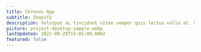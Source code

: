 ```yaml
---
title: Chronos App
subtitle: Shopify
description: Volutpat ac tincidunt vitae semper quis lectus nulla at. Venenatis urna cursus eget nunc scelerisque. Felis bibendum ut tristique et egestas quis ipsum suspendisse ultrices.
picture: project-desktop-sample.webp
lastUpdated: 2022-09-29T15:05:00.000Z
featured: false
---
```

